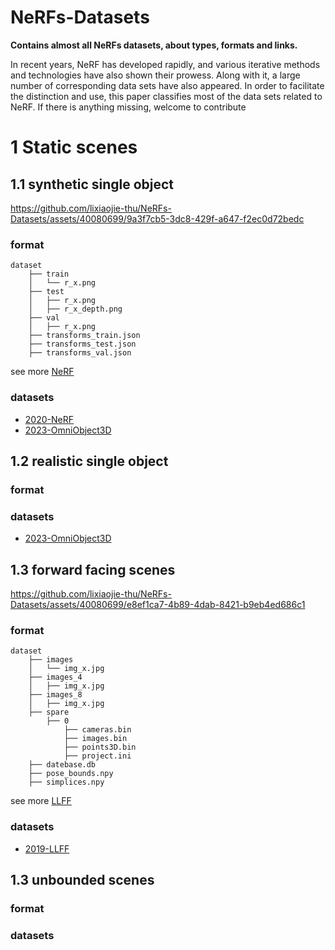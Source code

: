 # NeRFs-Datasets
**Contains almost all NeRFs datasets, about types, formats and links.**

In recent years, NeRF has developed rapidly, and various iterative methods and technologies have also shown their prowess. 
Along with it, a large number of corresponding data sets have also appeared. 
In order to facilitate the distinction and use, this paper classifies most of the data sets related to NeRF.
If there is anything missing, welcome to contribute

# 1 Static scenes
## 1.1 synthetic single object
https://github.com/lixiaojie-thu/NeRFs-Datasets/assets/40080699/9a3f7cb5-3dc8-429f-a647-f2ec0d72bedc
### format
    dataset
        ├── train
        │   └── r_x.png
        ├── test
        │   ├── r_x.png
        │   ├── r_x_depth.png
        ├── val
        │   ├── r_x.png
        ├── transforms_train.json
        ├── transforms_test.json
        ├── transforms_val.json
see more [NeRF](https://github.com/bmild/nerf#generating-poses-for-your-own-scenes)
### datasets
- [2020-NeRF](https://drive.google.com/drive/folders/1JDdLGDruGNXWnM1eqY1FNL9PlStjaKWi)
- [2023-OmniObject3D](https://opendatalab.com/OpenXD-OmniObject3D-New/download)

## 1.2 realistic single object
### format
### datasets
- [2023-OmniObject3D](https://opendatalab.com/OpenXD-OmniObject3D-New/download)

## 1.3 forward facing scenes
https://github.com/lixiaojie-thu/NeRFs-Datasets/assets/40080699/e8ef1ca7-4b89-4dab-8421-b9eb4ed686c1
### format
    dataset
        ├── images
        │   └── img_x.jpg
        ├── images_4
        │   ├── img_x.jpg
        ├── images_8
        │   ├── img_x.jpg
        ├── spare
            ├── 0
                ├── cameras.bin
                ├── images.bin
                ├── points3D.bin
                ├── project.ini
        ├── datebase.db
        ├── pose_bounds.npy
        ├── simplices.npy
see more [LLFF](https://github.com/fyusion/llff)
### datasets
- [2019-LLFF](https://drive.google.com/drive/folders/14boI-o5hGO9srnWaaogTU5_ji7wkX2S7)

## 1.3 unbounded scenes

### format
### datasets


